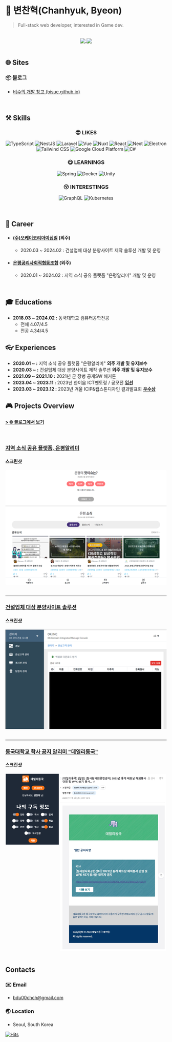 # :dog: 변찬혁(Chanhyuk, Byeon)

> Full-stack web developer, interested in Game dev.

 </br>

<div align="center">
    <a href="https://github.com/Bisue">
        <!-- <img height=200 align="center" src="https://github-readme-stats-selfhosted.vercel.app/api/?username=bisue&locale=kr&theme=dark&show_icons=true&count_private=true&rank_icon=github&include_all_commits=true&custom_title=변찬혁(Chanhyuk Byeon)의 깃허브 통계&bg_color=60,8b5cf6,7768f9,6372fa,4f7bf9,3b82f6&title_color=fff&text_color=fff" /> -->
        <img height=200 align="center" src="https://github-readme-stats-selfhosted.vercel.app/api/?username=bisue&locale=kr&theme=dark&show_icons=true&count_private=true&rank_icon=github&include_all_commits=true&card_width=440&custom_title=변찬혁(Chanhyuk+Byeon)의+깃허브+통계&bg_color=60,065f46,00666b,00699f,0065cd,1d4ed8&title_color=fff&text_color=fff" />
    </a>
    <a href="https://github.com/Bisue">
        <img height=200 align="center" src="https://github-readme-stats-selfhosted.vercel.app/api/top-langs/?username=bisue&hide=C%2B%2B,C,PHP,JavaScript,SCSS&exclude_repo=problem-solving&langs_count=5&layout=compact&theme=dark&locale=kr&card_width=280&custom_title=가장+많이+사용한+언어&bg_color=60,1d4ed8,0065cd,00699f,00666b,065f46&title_color=fff&text_color=fff" />
    </a>

<!-- ![Github Stats](https://github-readme-stats.vercel.app/api/?username=bisue&locale=kr&theme=dark&show_icons=true&count_private=true) -->
<!-- ![Used Languages](https://github-readme-stats.vercel.app/api/top-langs/?username=bisue&hide=C%2B%2B,C&langs_count=5&layout=compact&theme=dark&locale=kr) -->
<!-- ![Used Languages](https://github-readme-stats.vercel.app/api/top-langs/?username=bisue&hide=C%2B%2B,C&layout=donut-vertical&theme=dark&locale=kr) -->

</div>

<br/>

## :globe_with_meridians: Sites

### :package: 블로그

- [비수의 개발 창고 (bisue.github.io)](https://bisue.github.io)  
  <!-- - [Repository](https://github.com/Bisue/bisue.github.io) -->

<br/>

## :hammer_and_pick: Skills

<!--
![기술](https://img.shields.io/badge/분류-기술-색상?style=for-the-badge&logo=로고&logoColor=white)

LOGO: https://simpleicons.org/?q=google
-->

<div align="center">

### :sunglasses: LIKES

![TypeScript](https://img.shields.io/badge/Language-Typescript-3178C6?style=for-the-badge&logo=Typescript&logoColor=white)
![NestJS](https://img.shields.io/badge/Backend-NestJS-E0234E?style=for-the-badge&logo=NestJS&logoColor=white)
![Laravel](https://img.shields.io/badge/Backend-Laravel-FF2D20?style=for-the-badge&logo=Laravel&logoColor=white)
![Vue](https://img.shields.io/badge/Frontend-Vue-4FC08D?style=for-the-badge&logo=Vue.js&logoColor=white)
![Nuxt](https://img.shields.io/badge/Frontend-Nuxt-00DC82?style=for-the-badge&logo=Nuxt.js&logoColor=white)
![React](https://img.shields.io/badge/Frontend-React-0088CC?style=for-the-badge&logo=React&logoColor=white)
![Next](https://img.shields.io/badge/Frontend-Next-000000?style=for-the-badge&logo=Next.js&logoColor=white)
![Electron](https://img.shields.io/badge/Desktop-Electron-47848F?style=for-the-badge&logo=Electron&logoColor=white)
![Tailwind CSS](https://img.shields.io/badge/Frontend-Tailwind%20CSS-38B2AC?style=for-the-badge&logo=Tailwind%20CSS&logoColor=white)
![Google Cloud Platform](https://img.shields.io/badge/Cloud-GCP-4285F4?style=for-the-badge&logo=Google&logoColor=white)
![C#](https://img.shields.io/badge/.NET-C%23-239120?style=for-the-badge&logo=C%20Sharp&logoColor=white)
<!-- ![Bootstrap](https://img.shields.io/badge/Frontend-Bootstrap-7952B3?style=for-the-badge&logo=Bootstrap&logoColor=white) -->
<!-- ![Express](https://img.shields.io/badge/Backend-Express-000000?style=for-the-badge&logo=Express&logoColor=white) -->

### :yum: LEARNINGS

![Spring](https://img.shields.io/badge/Backend-Spring-6DB33F?style=for-the-badge&logo=Spring&logoColor=white)
![Docker](https://img.shields.io/badge/Container-Docker-2496ED?style=for-the-badge&logo=Docker&logoColor=white)
![Unity](https://img.shields.io/badge/Game%20Dev-Unity-000000?style=for-the-badge&logo=Unity&logoColor=white)

### :kissing_closed_eyes: INTERESTINGS

![GraphQL](https://img.shields.io/badge/API-GraphQL-E10098?style=for-the-badge&logo=GraphQL&logoColor=white)
![Kubernetes](https://img.shields.io/badge/Container-Kubernetes-326CE5?style=for-the-badge&logo=Kubernetes&logoColor=white)

</div>

<br/>

## :department_store: Career

- #### [(주)오케이코리아이십일](https://github.com/okkorea21) (외주)
  - 2020.03 ~ 2024.02 : 건설업체 대상 분양사이트 제작 솔루션 개발 및 운영

- #### [은평공리사회적협동조합](https://github.com/epalimi) (외주)
  - 2020.01 ~ 2024.02 : 지역 소식 공유 플랫폼 "은평알리미" 개발 및 운영

<br/>

## :mortar_board: Educations

- **2018.03 ~ 2024.02 :** 동국대학교 컴퓨터공학전공
  - 전체 4.07/4.5
  - 전공 4.34/4.5

## :eyeglasses: Experiences

- **2020.01 ~ :** 지역 소식 공유 플랫폼 "은평알리미" **외주 개발 및 유지보수**
- **2020.03 ~ :** 건설업체 대상 분양사이트 제작 솔루션 **외주 개발 및 유지보수**
- **2021.09 ~ 2021.10 :** 2021년 군 장병 공개SW 해커톤
- **2023.04 ~ 2023.11 :** 2023년 한이음 ICT멘토링 / 공모전 [**입선**](/awards/2023-hanium.pdf)
- **2023.03 ~ 2023.12 :** 2023년 겨울 ICIP&캡스톤디자인 결과발표회 [**우수상**](/awards/2023-icip.pdf)

## :video_game: Projects Overview

#### [> :globe_with_meridians: 블로그에서 보기](https://bisue.github.io/projects)

<br/>

### [지역 소식 공유 플랫폼, 은평알리미](https://bisue.github.io/projects/outsourcing/2-epalimi)  

#### 스크린샷

<div align="center">
    <img alt="은평알리미" src="./images/epalimi.png"/>
</div>

<br/>

---

### [건설업체 대상 분양사이트 솔루션](https://bisue.github.io/projects/outsourcing/1-laravel-wrapper)

#### 스크린샷

<div align="center">
    <img alt="건설업체 대상 분양사이트 솔루션" src="./images/laravelwrapper.png"/>
</div>

<br/>

---

### [동국대학교 학사 공지 알리미 "데일리동국"](https://bisue.github.io/projects/personal/1-daily-dongguk.html)

#### 스크린샷

<div align="center">
    <img align="top" style="width: 33%" alt="동국대학교 학사 공지 알리미 데일리동국" src="./images/dailydongguk.png"/>
    <img align="top" style="width: 66%" alt="동국대학교 학사 공지 알리미 데일리동국(메일)" src="./images/dailydongguk-mail.png"/>
</div>

<br/>

## Contacts

### :envelope: Email

- bdu00chch@gmail.com

### :earth_asia: Location

- Seoul, South Korea

[![Hits](https://hits.seeyoufarm.com/api/count/incr/badge.svg?url=https%3A%2F%2Fgithub.com%2FBisue&count_bg=%2310B981&title_bg=%231E293B&icon=&icon_color=%23E7E7E7&title=%EC%A1%B0%ED%9A%8C%EC%88%98&edge_flat=false)](https://hits.seeyoufarm.com)
